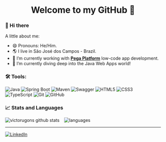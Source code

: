 <h1 align="center"> 
	Welcome to my GitHub 🚀
</h1>

### 👋 Hi there

A little about me:

- 😄 Pronouns: He/Him.
- 🌎 I live in São José dos Campos - Brazil.
- 🔭 I’m currently working with [**Pega Platform**](https://www.pega.com/products/platform) low-code app development.
- 🌱 I’m currently diving deep into the Java Web Apps world!


### 🛠 Tools:
![Java](https://img.shields.io/badge/java-%23ED8B00.svg?style=for-the-badge&logo=java&logoColor=white) ![Spring Boot](https://img.shields.io/badge/Spring_Boot-F2F4F9?style=for-the-badge&logo=spring-boot) ![Maven](https://img.shields.io/badge/apache_maven-C71A36?style=for-the-badge&logo=apachemaven&logoColor=white) ![Swagger](https://img.shields.io/badge/Swagger-85EA2D?style=for-the-badge&logo=Swagger&logoColor=white) ![HTML5](https://img.shields.io/badge/html5-%23E34F26.svg?style=for-the-badge&logo=html5&logoColor=white) ![CSS3](https://img.shields.io/badge/css3-%231572B6.svg?style=for-the-badge&logo=css3&logoColor=white) ![TypeScript](https://img.shields.io/badge/typescript-%23007ACC.svg?style=for-the-badge&logo=typescript&logoColor=white) ![Git](https://img.shields.io/badge/git-%23F05033.svg?style=for-the-badge&logo=git&logoColor=white) ![GitHub](https://img.shields.io/badge/github-%23121011.svg?style=for-the-badge&logo=github&logoColor=white)


### 📈 Stats and Languages
 
![victorugons github stats](https://github-readme-stats.vercel.app/api?username=victorugons&theme=tokyonight&show_icons=true&border_radius=10)&nbsp;&nbsp;&nbsp;&nbsp;![languages](https://github-readme-stats.vercel.app/api/top-langs/?username=victorugons&layout=compact&theme=tokyonight&title_color=2ED3EA&border_radius=10&card_width=300)


<hr>

[![LinkedIn](https://img.shields.io/badge/linkedin-%230077B5.svg?style=for-the-badge&logo=linkedin&logoColor=white)](https://www.linkedin.com/in/victorugons/)
